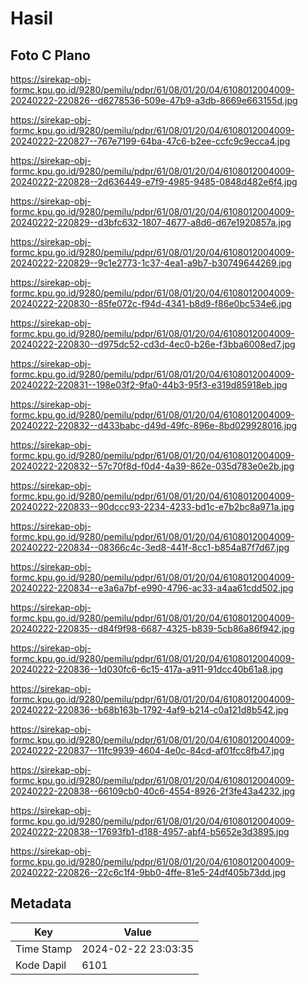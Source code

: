 # Hasil

## Foto C Plano

https://sirekap-obj-formc.kpu.go.id/9280/pemilu/pdpr/61/08/01/20/04/6108012004009-20240222-220826--d6278536-509e-47b9-a3db-8669e663155d.jpg

https://sirekap-obj-formc.kpu.go.id/9280/pemilu/pdpr/61/08/01/20/04/6108012004009-20240222-220827--767e7199-64ba-47c6-b2ee-ccfc9c9ecca4.jpg

https://sirekap-obj-formc.kpu.go.id/9280/pemilu/pdpr/61/08/01/20/04/6108012004009-20240222-220828--2d636449-e7f9-4985-9485-0848d482e6f4.jpg

https://sirekap-obj-formc.kpu.go.id/9280/pemilu/pdpr/61/08/01/20/04/6108012004009-20240222-220829--d3bfc632-1807-4677-a8d6-d67e1920857a.jpg

https://sirekap-obj-formc.kpu.go.id/9280/pemilu/pdpr/61/08/01/20/04/6108012004009-20240222-220829--9c1e2773-1c37-4ea1-a9b7-b30749644269.jpg

https://sirekap-obj-formc.kpu.go.id/9280/pemilu/pdpr/61/08/01/20/04/6108012004009-20240222-220830--85fe072c-f94d-4341-b8d9-f86e0bc534e6.jpg

https://sirekap-obj-formc.kpu.go.id/9280/pemilu/pdpr/61/08/01/20/04/6108012004009-20240222-220830--d975dc52-cd3d-4ec0-b26e-f3bba6008ed7.jpg

https://sirekap-obj-formc.kpu.go.id/9280/pemilu/pdpr/61/08/01/20/04/6108012004009-20240222-220831--198e03f2-9fa0-44b3-95f3-e319d85918eb.jpg

https://sirekap-obj-formc.kpu.go.id/9280/pemilu/pdpr/61/08/01/20/04/6108012004009-20240222-220832--d433babc-d49d-49fc-896e-8bd029928016.jpg

https://sirekap-obj-formc.kpu.go.id/9280/pemilu/pdpr/61/08/01/20/04/6108012004009-20240222-220832--57c70f8d-f0d4-4a39-862e-035d783e0e2b.jpg

https://sirekap-obj-formc.kpu.go.id/9280/pemilu/pdpr/61/08/01/20/04/6108012004009-20240222-220833--90dccc93-2234-4233-bd1c-e7b2bc8a971a.jpg

https://sirekap-obj-formc.kpu.go.id/9280/pemilu/pdpr/61/08/01/20/04/6108012004009-20240222-220834--08366c4c-3ed8-441f-8cc1-b854a87f7d67.jpg

https://sirekap-obj-formc.kpu.go.id/9280/pemilu/pdpr/61/08/01/20/04/6108012004009-20240222-220834--e3a6a7bf-e990-4796-ac33-a4aa61cdd502.jpg

https://sirekap-obj-formc.kpu.go.id/9280/pemilu/pdpr/61/08/01/20/04/6108012004009-20240222-220835--d84f9f98-6687-4325-b839-5cb86a86f942.jpg

https://sirekap-obj-formc.kpu.go.id/9280/pemilu/pdpr/61/08/01/20/04/6108012004009-20240222-220836--1d030fc6-6c15-417a-a911-91dcc40b61a8.jpg

https://sirekap-obj-formc.kpu.go.id/9280/pemilu/pdpr/61/08/01/20/04/6108012004009-20240222-220836--b68b163b-1792-4af9-b214-c0a121d8b542.jpg

https://sirekap-obj-formc.kpu.go.id/9280/pemilu/pdpr/61/08/01/20/04/6108012004009-20240222-220837--11fc9939-4604-4e0c-84cd-af01fcc8fb47.jpg

https://sirekap-obj-formc.kpu.go.id/9280/pemilu/pdpr/61/08/01/20/04/6108012004009-20240222-220838--66109cb0-40c6-4554-8926-2f3fe43a4232.jpg

https://sirekap-obj-formc.kpu.go.id/9280/pemilu/pdpr/61/08/01/20/04/6108012004009-20240222-220838--17693fb1-d188-4957-abf4-b5652e3d3895.jpg

https://sirekap-obj-formc.kpu.go.id/9280/pemilu/pdpr/61/08/01/20/04/6108012004009-20240222-220826--22c6c1f4-9bb0-4ffe-81e5-24df405b73dd.jpg


## Metadata

| Key        | Value               |
| ---------- | ------------------- |
| Time Stamp | 2024-02-22 23:03:35 |
| Kode Dapil | 6101                |



